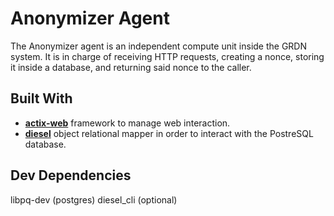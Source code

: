 # Anonymizer Agent

The Anonymizer agent is an independent compute unit inside the GRDN
system. It is in charge of receiving HTTP requests, creating a nonce,
storing it inside a database, and returning said nonce to the caller.

## Built With

  * [**actix-web**](https://actix.rs/) framework to manage web
    interaction.
  * [**diesel**](https://diesel.rs/) object relational mapper in order
    to interact with the PostreSQL database.

## Dev Dependencies
libpq-dev (postgres)
diesel_cli (optional)